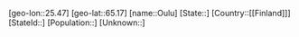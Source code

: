 ﻿---
location: [65.17,25.47]
mapzoom: [7,12] 
mapmarker: city 
type: City
tags:
- geo/City


SpocWebEntityId: 33198
isDeleted: false
confidential: public

---
[geo-lon::25.47]
[geo-lat::65.17]
[name::Oulu]
[State::]
[Country::[[Finland]]]
[StateId::]
[Population::]
[Unknown::]

